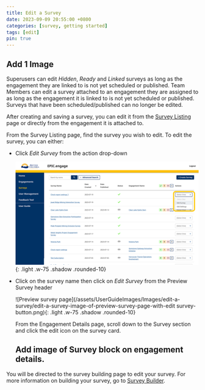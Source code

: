 ```yaml
---
title: Edit a Survey
date: 2023-09-09 20:55:00 +0800
categories: [survey, getting started]
tags: [edit]
pin: true
---
```


## Add 1 Image

Superusers can edit *Hidden*, *Ready* and *Linked* surveys as long as the engagement they are linked to is not yet scheduled or published. Team Members can edit a survey attached to an engagement they are assigned to as long as the engagement it is linked to is not yet scheduled or published. Surveys that have been scheduled/published can no longer be edited. 

After creating and saving a survey, you can edit it from the [Survey Listing](/met-guide/posts/survey-listing/) page or directly from the engagement it is attached to.

From the Survey Listing page, find the survey you wish to edit. To edit the survey, you can either:

- Click *Edit Survey* from the action drop-down

  ![Survey listing drop down](/assets/UserGuideImages/Images/edit-a-survey/edit-a-survey-image-of-a-survey-listing-with-action-drop-down-expanded.png){: .light .w-75 .shadow .rounded-10}  
  
- Click on the survey name then click on *Edit Survey* from the Preview Survey header

  ![Preview survey page](/assets/UserGuideImages/Images/edit-a-survey/edit-a-survey-image-of-preview-survey-page-with-edit survey-button.png){: .light .w-75 .shadow .rounded-10}

  From the Engagement Details page, scroll down to the Survey section and click the edit icon on the survey card.

  ## Add image of Survey block on engagement details.

You will be directed to the survey building page to edit your survey. For more information on building your survey, go to [Survey Builder](/met-guide/posts/survey-builder/).


